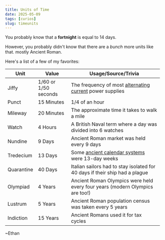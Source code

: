 ```yaml
---
title: Units of Time
date: 2025-05-09
tags: [curios]
slug: timeunits
---
```


You probably know that a **fortnight** is equal to 14 days.

However, you probably didn't know that there are a *bunch* more units like that. mostly Ancient Roman.

Here's a list of a few of my favorites:

| Unit       | Value                | Usage/Source/Trivia                                                                 |
|------------|----------------------|------------------------------------------------------------------------------------|
| Jiffy      | 1/60 or 1/50 seconds | The frequency of most [alternating current](https://en.wikipedia.org/wiki/Alternating_current) power supplies |
| Punct      | 15 Minutes           | 1/4 of an hour                                                                      |
| Mileway    | 20 Minutes           | The approximate time it takes to walk a mile                                        |
| Watch      | 4 Hours              | A British Naval term where a day was divided into 6 watches                         |
| Nundine    | 9 Days               | Ancient Roman market was held every 9 days                                          |
| Tredecium  | 13 Days              | Some [ancient calendar systems](https://en.wikipedia.org/wiki/Trecena) were 13-day weeks |
| Quarantine | 40 Days              | Italian sailors had to stay isolated for 40 days if their ship had a plague         |
| Olympiad   | 4 Years              | Ancient Roman Olympics were held every four years (modern Olympics are too!)         |
| Lustrum    | 5 Years              | Ancient Roman population census was taken every 5 years                             |
| Indiction  | 15 Years             | Ancient Romans used it for tax cycles                                               |

~Ethan
